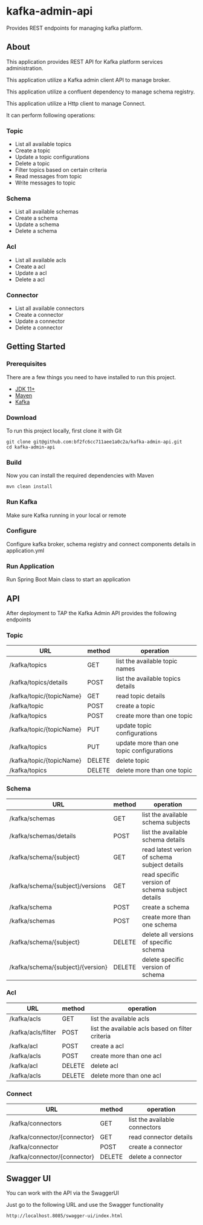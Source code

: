 # kafka-admin-api

Provides REST endpoints for managing kafka platform.

## About

This application provides REST API for Kafka platform services administration.

This application utilize a Kafka admin client API to manage broker.

This application utilize a confluent dependency to manage schema registry.

This application utilize a Http client to manage Connect.

It can perform following operations:

### Topic
* List all available topics
* Create a topic
* Update a topic configurations
* Delete a topic
* Filter topics based on certain criteria
* Read messages from topic
* Write messages to topic

### Schema
* List all available schemas
* Create a schema
* Update a schema
* Delete a schema

### Acl
* List all available acls
* Create a acl
* Update a acl
* Delete a acl

### Connector
* List all available connectors
* Create a connector
* Update a connector
* Delete a connector

## Getting Started

### Prerequisites
There are a few things you need to have installed to run this project.

- [JDK 11+](https://openjdk.java.net/projects/jdk/11/)
- [Maven](https://maven.apache.org/)
- [Kafka](https://kafka.apache.org/downloads)

### Download

To run this project locally, first clone it with Git

```shell
git clone git@github.com:bf2fc6cc711aee1a0c2a/kafka-admin-api.git
cd kafka-admin-api
```

### Build

Now you can install the required dependencies with Maven

```shell
mvn clean install
```

### Run Kafka

Make sure Kafka running in your local or remote

### Configure

Configure kafka broker, schema registry and connect components details in application.yml

### Run Application

Run Spring Boot Main class to start an application

## API

After deployment to TAP the Kafka Admin API provides the following endpoints

### Topic
|URL   	                			|method  	|operation                          		|
|---	                			|---     	|---	                             		|
|/kafka/topics   	        		|GET     	|list the available topic names  	        |
|/kafka/topics/details   	    	|POST    	|list the available topics details 	        |
|/kafka/topic/{topicName}     		|GET     	|read topic details               			|
|/kafka/topic						|POST    	|create a topic								|
|/kafka/topics   					|POST    	|create more than one topic					|
|/kafka/topic/{topicName}   		|PUT    	|update topic configurations 				|
|/kafka/topics   					|PUT    	|update more than one topic configurations 	|
|/kafka/topic/{topicName}   		|DELETE		|delete topic								|
|/kafka/topics   	    			|DELETE    	|delete more than one topic 	            |


### Schema
|URL   	                			|method  	|operation                          				|
|---	                			|---     	|---	                             				|
|/kafka/schemas   	        		|GET     	|list the available schema subjects  	            |
|/kafka/schemas/details   	    	|POST    	|list the available schema details 	            	|
|/kafka/schema/{subject}     		|GET     	|read latest verion of schema subject details   	|
|/kafka/schema/{subject}/versions   |GET     	|read specific version of schema subject details    |
|/kafka/schema						|POST    	|create a schema									|
|/kafka/schemas   					|POST    	|create more than one schema						|
|/kafka/schema/{subject}	   		|DELETE		|delete all versions of specific schema				|
|/kafka/schema/{subject}/{version}  |DELETE    	|delete specific version of schema 	            	|

### Acl
|URL   	                			|method  	|operation                          				|
|---	                			|---     	|---	                             				|
|/kafka/acls   	        			|GET     	|list the available acls  	             			|
|/kafka/acls/filter   	    		|POST    	|list the available acls based on filter criteria 	|
|/kafka/acl							|POST    	|create a acl										|
|/kafka/acls   						|POST    	|create more than one acl							|
|/kafka/acl   						|DELETE		|delete acl											|
|/kafka/acls   	    				|DELETE    	|delete more than one acl 	            			|

### Connect
|URL   	                			|method  	|operation                          		|
|---	                			|---     	|---	                             		|
|/kafka/connectors   	        	|GET     	|list the available connectors  	        |
|/kafka/connector/{connector}     	|GET     	|read connector details               		|
|/kafka/connector					|POST    	|create a connector							|
|/kafka/connector/{connector}   	|DELETE		|delete a connector							|

## Swagger UI

You can work with the API via the SwaggerUI

Just go to the following URL and use the Swagger functionality

    http://localhost.8085/swagger-ui/index.html

